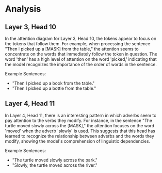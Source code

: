 
# Analysis

## Layer 3, Head 10

In the attention diagram for Layer 3, Head 10, the tokens appear to focus on the tokens that follow them. For example, when processing the sentence "Then I picked up a [MASK] from the table," the attention seems to concentrate on the words that immediately follow the token in question. The word 'then' has a high level of attention on the word 'picked,' indicating that the model recognizes the importance of the order of words in the sentence.

Example Sentences:

- "Then I picked up a book from the table."
- "Then I picked up a bottle from the table."

## Layer 4, Head 11

In Layer 4, Head 11, there is an interesting pattern in which adverbs seem to pay attention to the verbs they modify. For instance, in the sentence "The turtle moved slowly across the [MASK]," the attention focuses on the word 'moved' when the adverb 'slowly' is used. This suggests that this head has learned to recognize the relationship between adverbs and the words they modify, showing the model's comprehension of linguistic dependencies.

Example Sentences:

- "The turtle moved slowly across the park."
- "Slowly, the turtle moved across the river."
